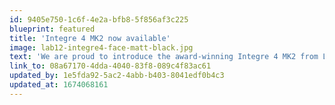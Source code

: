 ```yaml
---
id: 9405e750-1c6f-4e2a-bfb8-5f856af3c225
blueprint: featured
title: 'Integre 4 MK2 now available'
image: lab12-integre4-face-matt-black.jpg
text: 'We are proud to introduce the award-winning Integre 4 MK2 from Lab12 to American audiences. Check it out here.'
link_to: 08a67170-4dda-4040-83f8-089c4f83ac61
updated_by: 1e5fda92-5ac2-4abb-b403-8041edf0b4c3
updated_at: 1674068161
---
```

